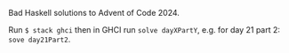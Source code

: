 Bad Haskell solutions to Advent of Code 2024.

Run `$ stack ghci` then in GHCI run `solve dayXPartY`, e.g. for day 21 part 2: `sove day21Part2`.
